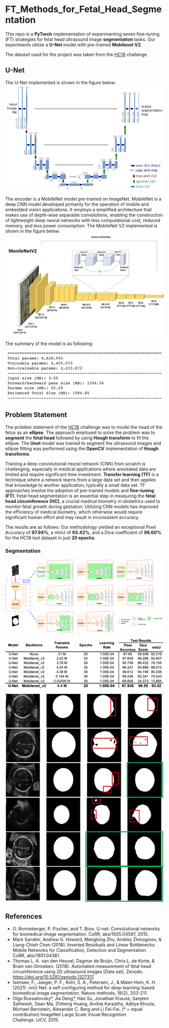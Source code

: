 # FT_Methods_for_Fetal_Head_Segmentation

This repo is a **PyTorch** implementation of experimenting seven fine-tuning (FT) strategies for fetal head ultrasound image **segmentation** tasks. Our experiments utilize a **U-Net** model with pre-trained **Mobilenet V2**.

The dataset used for the project was taken from the <a href="https://hc18.grand-challenge.org/">HC18</a> challenge.

## U-Net 
The U-Net implemented is shown in the figure below:
<img src="Images/unet.png" width="990">

The encoder is a MobileNet model pre-trained on ImageNet. MobileNet is a deep CNN model developed primarily for the operation of mobile and embedded vision applications. It employs a simplified architecture that makes use of depth-wise separable convolutions, enabling the construction of lightweight deep neural networks with less computational cost, reduced memory, and less power consumption. The MobileNet V2 implemented is shown in the figure below:
<img src="Images/mobilenet.png" width="990">

The summary of the model is as following:
<p align ='center'>
<img src="Images/UNet_Mobilenet_Parameters.png" >
</p>

## Problem Statement
The problem statement of the <a href="https://hc18.grand-challenge.org/">HC18</a> challenge was to model the head of the fetus as an **ellipse**. The approach employed to solve the problem was to **segment** the **fetal head** followed by using **Hough transform** to fit the ellipse. The **Unet** model was trained to segment the ultrasound images and ellipse fitting was performed using the **OpenCV** implementation of **Hough transforms**.

Training a deep convolutional neural network (CNN) from scratch is challenging, especially in medical applications where annotated data are limited and require significant time investment. **Transfer learning (TF)** is a technique where a network learns from a large data set and then applies that knowledge to another application, typically a small data set. TF approaches involve the adoption of pre-trained models and **fine-tuning (FT)**. Fetal head segmentation is an essential step in measuring the **fetal head circumference (HC)**, a crucial medical biometry in obstetrics used to monitor fetal growth during gestation. Utilizing CNN models has improved the efficiency of medical biometry, which otherwise would require significant human effort and may result in inconsistent accuracy.

The results are as follows:
Our methodology yielded an exceptional Pixel Accuracy of **97.94%**, a mIoU of **93.42%**, and a Dice coefficient of **96.60%** for the HC18 test dataset in just **20 epochs**.

### Segmentation
<p align ='center'>
<img src="Images/FT_methods.png" >
</p>

<p align ='center'>
<img src="Images/TL_Test_Results.png" >
</p>

<p align ='center'>
<img src="Images/Test_visual.png" >
</p>

## References
- O. Ronneberger, P. Fischer, and T. Brox. U-net: Convolutional networks for biomedical image segmentation. CoRR, abs/1505.04597, 2015.
- Mark Sandler, Andrew G. Howard, Menglong Zhu, Andrey Zhmoginov, & Liang-Chieh Chen (2018). Inverted Residuals and Linear Bottlenecks: Mobile Networks for Classification, Detection and Segmentation. CoRR, abs/1801.04381.
- Thomas L. A. van den Heuvel, Dagmar de Bruijn, Chris L. de Korte, & Bram van Ginneken. (2018). Automated measurement of fetal head circumference using 2D ultrasound images [Data set]. Zenodo. https://doi.org/10.5281/zenodo.1327317.
- Isensee, F., Jaeger, P. F., Kohl, S. A., Petersen, J., & Maier-Hein, K. H. (2021). nnU-Net: a self-configuring method for deep learning-based biomedical image segmentation. Nature methods, 18(2), 203-211.
- Olga Russakovsky*, Jia Deng*, Hao Su, Jonathan Krause, Sanjeev Satheesh, Sean Ma, Zhiheng Huang, Andrej Karpathy, Aditya Khosla, Michael Bernstein, Alexander C. Berg and Li Fei-Fei. (* = equal contribution) ImageNet Large Scale Visual Recognition Challenge. IJCV, 2015.
